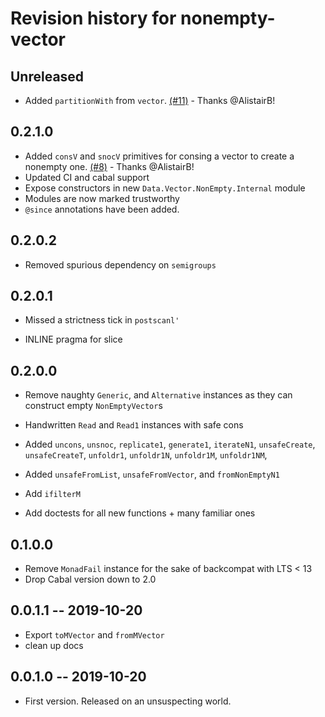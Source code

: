 # Revision history for nonempty-vector

## Unreleased

* Added `partitionWith` from `vector`. [(#11)](https://github.com/emilypi/nonempty-vector/pull/11) - Thanks @AlistairB!

## 0.2.1.0

* Added `consV` and `snocV` primitives for consing a vector to create a nonempty one. [(#8)](https://github.com/emilypi/nonempty-vector/pull/8) - Thanks @AlistairB!
* Updated CI and cabal support
* Expose constructors in new `Data.Vector.NonEmpty.Internal` module
* Modules are now marked trustworthy
* `@since` annotations have been added.

## 0.2.0.2

* Removed spurious dependency on `semigroups`

## 0.2.0.1

* Missed a strictness tick in `postscanl'`

* INLINE pragma for slice

## 0.2.0.0

* Remove naughty `Generic`, and `Alternative` instances as they can construct empty `NonEmptyVector`s

* Handwritten `Read` and `Read1` instances with safe cons

* Added `uncons`, `unsnoc`, `replicate1`, `generate1`, `iterateN1`, `unsafeCreate`, `unsafeCreateT`, `unfoldr1`, `unfoldr1N`, `unfoldr1M`, `unfoldr1NM`,

* Added `unsafeFromList`, `unsafeFromVector`, and `fromNonEmptyN1`

* Add `ifilterM`

* Add doctests for all new functions + many familiar ones

## 0.1.0.0

* Remove `MonadFail` instance for the sake of backcompat with LTS < 13
* Drop Cabal version down to 2.0

## 0.0.1.1 -- 2019-10-20

* Export `toMVector` and `fromMVector`
* clean up docs

## 0.0.1.0 -- 2019-10-20

* First version. Released on an unsuspecting world.
